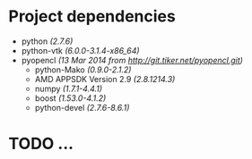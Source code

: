 # Project dependencies
- python _(2.7.6)_
- python-vtk _(6.0.0-3.1.4-x86_64)_
- pyopencl _(13 Mar 2014 from http://git.tiker.net/pyopencl.git)_
  * python-Mako _(0.9.0-2.1.2)_
  * AMD APPSDK Version 2.9 _(2.8.1214.3)_
  * numpy _(1.7.1-4.4.1)_
  * boost _(1.53.0-4.1.2)_
  * python-devel _(2.7.6-8.6.1)_


# TODO ...
